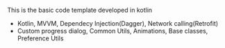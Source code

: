 This is the basic code template developed in kotlin

- Kotlin, MVVM, Dependecy Injection(Dagger), Network calling(Retrofit)
- Custom progress dialog, Common Utils, Animations, Base classes, Preference Utils
